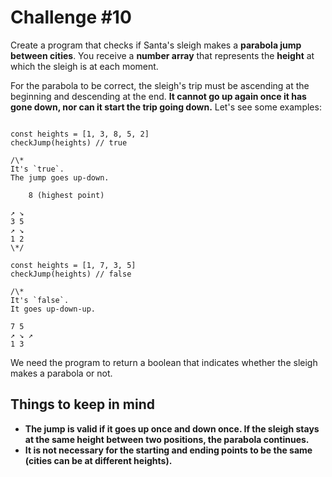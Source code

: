 # Challenge #10

Create a program that checks if Santa's sleigh makes a **parabola jump between cities**. You receive a **number array** that represents the **height** at which the sleigh is at each moment.

For the parabola to be correct, the sleigh's trip must be ascending at the beginning and descending at the end. **It cannot go up again once it has gone down, nor can it start the trip going down.** Let's see some examples:

```

const heights = [1, 3, 8, 5, 2]
checkJump(heights) // true

/\*
It's `true`.
The jump goes up-down.

    8 (highest point)

↗ ↘
3 5
↗ ↘
1 2
\*/

const heights = [1, 7, 3, 5]
checkJump(heights) // false

/\*
It's `false`.
It goes up-down-up.

7 5
↗ ↘ ↗
1 3

```

We need the program to return a boolean that indicates whether the sleigh makes a parabola or not.

## Things to keep in mind

- **The jump is valid if it goes up once and down once. If the sleigh stays at the same height between two positions, the parabola continues.**
- **It is not necessary for the starting and ending points to be the same (cities can be at different heights).**
